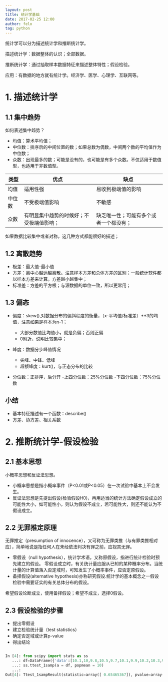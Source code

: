 ```yaml
---
layout: post
title: 统计学基础
date: 2017-02-25 12:00
author: felo
tag: python
---
```




统计学可以分为描述统计学和推断统计学。

描述统计学：数据整体的认识；全部数据。

推断统计学：通过抽取样本数据特征来描述整体特性；假设检验。

应用：有数据的地方就有统计学。经济学、医学、心理学、互联网等。



# 1. 描述统计学

## 1.1 集中趋势

如何表述集中趋势？
- 均值：算术平均值；
- 中位数：排序后的中间位置的数；如果总数为偶数，中间两个数的平均值作为中位数；
- 众数：出现最多的数；可能是没有的，也可能是有多个众数。不仅适用于数值型，也适用于非数值型。


类型  |  优点                | 缺点
-----| ---------------------|--------------------
均值  | 适用性强              | 易收到极端值的影响
中位数 | 不受极端值影响         | 不敏感
众数  | 有明显集中趋势的时候好；不受极端值影响；| 缺乏唯一性；可能有多个或者一个都没有；


如果数据比较集中或者对称，这几种方式都能很好的描述；



## 1.2 离散趋势


- 极差：最大值-最小值
- 方差：离中心越远越离散。注意样本方差和总体方差的区别；一般统计软件都以样本方差来计算。方差越小越集中；
- 标准差：方差的平方根；与源数据的单位一致，所以更常用；



## 1.3 偏态

- 偏度：skew(),对数据分布的偏斜程度的衡量，（x-平均值/标准差）**3的均值，注意如果是样本为n-1；
  - 大部分数值比均值小，就是负偏；否则正偏
  - 0附近，说明比较集中；

- 峰度：数据分步峰值情况
  - 尖峰、中锋、低峰
  - 超额峰度：kurt()，与正态分布的比较

- 分位数：正排序，后分开
  -上四分位数：25%分位数
  -下四分位数：75%分位数





## 小结
- 基本特征描述有一个函数：describe()
- 方差、协方差、相关系数




# 2. 推断统计学-假设检验


## 2.1 基本思想

小概率思想和反证法思想。

- 小概率思想是指小概率事件（P<0.01或P<0.05）在一次试验中基本上不会发生。
- 反证法思想是先提出假设(检验假设H0)，再用适当的统计方法确定假设成立的可能性大小，如可能性小，则认为假设不成立，若可能性大，则还不能认为不假设成立。


## 2.2 无罪推定原理

无罪推定（presumption of innocence），又可称为无罪类推（与有罪类推相对应），简单地说是指任何人在未经依法判决有罪之前，应视其无罪。

- 零假设（null hypothesis），统计学术语，又称原假设，指进行统计检验时预先建立的假设。 零假设成立时，有关统计量应服从已知的某种概率分布。当统计量的计算值落入否定域时，可知发生了小概率事件，应否定原假设。
- 备择假设(alternative hypothesis)亦称研究假设.统计学的基本概念之一假设检验中需要证实的有关总体分布的假设。

希望假设论断成立，使用备择假设；希望不成立，选择0假设。


## 2.3 假设检验的步骤

- 提出零假设
- 建立检验统计量（test statistics）
- 确定否定域或计算p-value
- 得出结论


```python

In [4]: from scipy import stats as ss
   ...: df=DataFrame({'data':[10.1,10,9.8,10.5,9.7,10.1,9.9,10.2,10.3,9.9]})
   ...: ss.ttest_1samp(a = df, popmean = 10)
   ...:
Out[4]: Ttest_1sampResult(statistic=array([ 0.65465367]), pvalue=array([ 0.52906417]))

```
